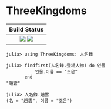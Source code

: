 # ThreeKingdoms

|  **Build Status**                                               |
|:---------------------------------------------------------------:|
|  [![][travis-img]][travis-url]  [![][codecov-img]][codecov-url] |

```
julia> using ThreeKingdoms: 人名錄

julia> findfirst(人名錄.登場人物) do 인물
           인물.이름 == "조운"
       end
"趙雲"

julia> 人名錄.趙雲
(名 = "趙雲", 이름 = "조운")
```


[travis-img]: https://api.travis-ci.org/wookay/ThreeKingdoms.jl.svg?branch=master
[travis-url]: https://travis-ci.org/wookay/ThreeKingdoms.jl

[codecov-img]: https://codecov.io/gh/wookay/ThreeKingdoms.jl/branch/master/graph/badge.svg
[codecov-url]: https://codecov.io/gh/wookay/ThreeKingdoms.jl/branch/master
